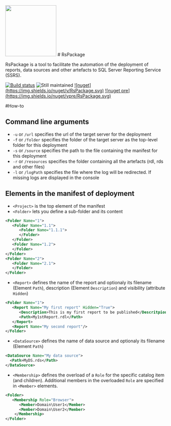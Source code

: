 <img src="https://github.com/Seddryck/RsPackage/raw/develop/RsPackage-title.png" width="160px">
# RsPackage

RsPackage is a tool to facilitate the automation of the deployment of reports, data sources and other artefacts to SQL Server Reporting Service (SSRS).

[![Build status](https://ci.appveyor.com/api/projects/status/7k5tda804jbcvlq4?svg=true)](https://ci.appveyor.com/project/CdricLCharlier/RsPackage)
![Still maintained](https://img.shields.io/maintenance/yes/2017.svg)
[![nuget] (https://img.shields.io/nuget/v/RsPackage.svg)](https://www.nuget.org/packages/RsPackage/)
[![nuget pre] (https://img.shields.io/nuget/vpre/RsPackage.svg)](https://www.nuget.org/packages/RsPackage/)

#How-to

## Command line arguments

* ```-u``` or ```/url``` specifies the url of the target server for the deployment
* ```-f``` or ```/folder``` specifies the folder of the target server as the top-level folder for this deployment
* ```-s``` or ```/source``` specifies the path to the file containing the manifest for this deployment
* ```-r``` or ```/resources``` specifies the folder containing all the artefacts (rdl, rds and other files)
* ```-l``` or ```/logPath``` specifies the file where the log will be redirected. If missing logs are displayed in the console

## Elements in the manifest of deployment

* ```<Project>``` is the top element of the manifest
* ```<Folder>``` lets you define a sub-folder and its content
``` xml
<Folder Name="1">
   <Folder Name="1.1">
      <Folder Name="1.1.1">
      </Folder>
   </Folder>
   <Folder Name="1.2">
   </Folder>
</Folder>
<Folder Name="2">
   <Folder Name="2.1">
   </Folder>
</Folder>
```
* ```<Report>``` defines the name of the report and optionaly its filename (Element ```Path```), description (Element ```Description```) and visibility (attribute ```Hidden```)
``` xml
<Folder Name="1">
   <Report Name="My first report" Hidden="True">
      <Description>This is my first report to be published</Descritpion>
      <Path>My1stReport.rdl</Path>
   </Report>
   <Report Name="My second report"/>
</Folder>
```
* ```<DataSource>``` defines the name of data source and optionaly its filename (Element ```Path```)
``` xml
<DataSource Name="My data source">
  <Path>MyDS.rds</Path>
</DataSource>
```
* ```<Membership>``` defines the overload of a ```Role``` for the specific catalog item (and children). Additional members in the overloaded ```Role``` are specified in ```<Member>``` elements.
``` xml
<Folder>
   <Membership Role="Browser">
      <Member>Domain\User1</Member>
      <Member>Domain\User2</Member>
    </Membership>
</Folder>
```
